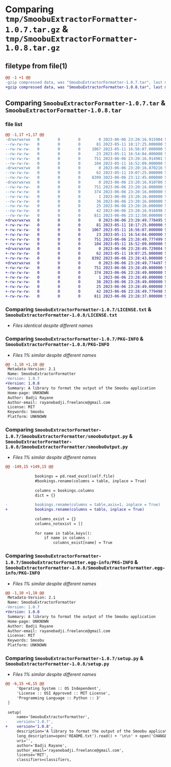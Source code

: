 # Comparing `tmp/SmoobuExtractorFormatter-1.0.7.tar.gz` & `tmp/SmoobuExtractorFormatter-1.0.8.tar.gz`

## filetype from file(1)

```diff
@@ -1 +1 @@
-gzip compressed data, was "SmoobuExtractorFormatter-1.0.7.tar", last modified: Tue Jun  6 23:20:16 2023, max compression
+gzip compressed data, was "SmoobuExtractorFormatter-1.0.8.tar", last modified: Tue Jun  6 23:28:49 2023, max compression
```

## Comparing `SmoobuExtractorFormatter-1.0.7.tar` & `SmoobuExtractorFormatter-1.0.8.tar`

### file list

```diff
@@ -1,17 +1,17 @@
-drwxrwxrwx   0        0        0        0 2023-06-06 23:20:16.915904 SmoobuExtractorFormatter-1.0.7/
--rw-rw-rw-   0        0        0       81 2023-05-11 18:17:25.000000 SmoobuExtractorFormatter-1.0.7/CHANGELOG.txt
--rw-rw-rw-   0        0        0     1067 2023-05-11 16:56:07.000000 SmoobuExtractorFormatter-1.0.7/LICENSE.txt
--rw-rw-rw-   0        0        0       23 2023-05-11 16:54:04.000000 SmoobuExtractorFormatter-1.0.7/MANIFEST.in
--rw-rw-rw-   0        0        0      751 2023-06-06 23:20:16.914901 SmoobuExtractorFormatter-1.0.7/PKG-INFO
--rw-rw-rw-   0        0        0      104 2023-05-11 16:52:09.000000 SmoobuExtractorFormatter-1.0.7/README.txt
-drwxrwxrwx   0        0        0        0 2023-06-06 23:20:16.870216 SmoobuExtractorFormatter-1.0.7/SmoobuExtractorFormatter/
--rw-rw-rw-   0        0        0       62 2023-05-11 19:07:25.000000 SmoobuExtractorFormatter-1.0.7/SmoobuExtractorFormatter/__init__.py
--rw-rw-rw-   0        0        0     8399 2023-06-06 23:12:45.000000 SmoobuExtractorFormatter-1.0.7/SmoobuExtractorFormatter/smoobuOutput.py
-drwxrwxrwx   0        0        0        0 2023-06-06 23:20:16.910780 SmoobuExtractorFormatter-1.0.7/SmoobuExtractorFormatter.egg-info/
--rw-rw-rw-   0        0        0      751 2023-06-06 23:20:16.000000 SmoobuExtractorFormatter-1.0.7/SmoobuExtractorFormatter.egg-info/PKG-INFO
--rw-rw-rw-   0        0        0      374 2023-06-06 23:20:16.000000 SmoobuExtractorFormatter-1.0.7/SmoobuExtractorFormatter.egg-info/SOURCES.txt
--rw-rw-rw-   0        0        0        1 2023-06-06 23:20:16.000000 SmoobuExtractorFormatter-1.0.7/SmoobuExtractorFormatter.egg-info/dependency_links.txt
--rw-rw-rw-   0        0        0       36 2023-06-06 23:20:16.000000 SmoobuExtractorFormatter-1.0.7/SmoobuExtractorFormatter.egg-info/requires.txt
--rw-rw-rw-   0        0        0       25 2023-06-06 23:20:16.000000 SmoobuExtractorFormatter-1.0.7/SmoobuExtractorFormatter.egg-info/top_level.txt
--rw-rw-rw-   0        0        0       42 2023-06-06 23:20:16.916898 SmoobuExtractorFormatter-1.0.7/setup.cfg
--rw-rw-rw-   0        0        0      811 2023-06-06 23:12:50.000000 SmoobuExtractorFormatter-1.0.7/setup.py
+drwxrwxrwx   0        0        0        0 2023-06-06 23:28:49.778495 SmoobuExtractorFormatter-1.0.8/
+-rw-rw-rw-   0        0        0       81 2023-05-11 18:17:25.000000 SmoobuExtractorFormatter-1.0.8/CHANGELOG.txt
+-rw-rw-rw-   0        0        0     1067 2023-05-11 16:56:07.000000 SmoobuExtractorFormatter-1.0.8/LICENSE.txt
+-rw-rw-rw-   0        0        0       23 2023-05-11 16:54:04.000000 SmoobuExtractorFormatter-1.0.8/MANIFEST.in
+-rw-rw-rw-   0        0        0      751 2023-06-06 23:28:49.777499 SmoobuExtractorFormatter-1.0.8/PKG-INFO
+-rw-rw-rw-   0        0        0      104 2023-05-11 16:52:09.000000 SmoobuExtractorFormatter-1.0.8/README.txt
+drwxrwxrwx   0        0        0        0 2023-06-06 23:28:49.729804 SmoobuExtractorFormatter-1.0.8/SmoobuExtractorFormatter/
+-rw-rw-rw-   0        0        0       62 2023-05-11 19:07:25.000000 SmoobuExtractorFormatter-1.0.8/SmoobuExtractorFormatter/__init__.py
+-rw-rw-rw-   0        0        0     8392 2023-06-06 23:28:43.000000 SmoobuExtractorFormatter-1.0.8/SmoobuExtractorFormatter/smoobuOutput.py
+drwxrwxrwx   0        0        0        0 2023-06-06 23:28:49.774497 SmoobuExtractorFormatter-1.0.8/SmoobuExtractorFormatter.egg-info/
+-rw-rw-rw-   0        0        0      751 2023-06-06 23:28:49.000000 SmoobuExtractorFormatter-1.0.8/SmoobuExtractorFormatter.egg-info/PKG-INFO
+-rw-rw-rw-   0        0        0      374 2023-06-06 23:28:49.000000 SmoobuExtractorFormatter-1.0.8/SmoobuExtractorFormatter.egg-info/SOURCES.txt
+-rw-rw-rw-   0        0        0        1 2023-06-06 23:28:49.000000 SmoobuExtractorFormatter-1.0.8/SmoobuExtractorFormatter.egg-info/dependency_links.txt
+-rw-rw-rw-   0        0        0       36 2023-06-06 23:28:49.000000 SmoobuExtractorFormatter-1.0.8/SmoobuExtractorFormatter.egg-info/requires.txt
+-rw-rw-rw-   0        0        0       25 2023-06-06 23:28:49.000000 SmoobuExtractorFormatter-1.0.8/SmoobuExtractorFormatter.egg-info/top_level.txt
+-rw-rw-rw-   0        0        0       42 2023-06-06 23:28:49.779498 SmoobuExtractorFormatter-1.0.8/setup.cfg
+-rw-rw-rw-   0        0        0      811 2023-06-06 23:28:37.000000 SmoobuExtractorFormatter-1.0.8/setup.py
```

### Comparing `SmoobuExtractorFormatter-1.0.7/LICENSE.txt` & `SmoobuExtractorFormatter-1.0.8/LICENSE.txt`

 * *Files identical despite different names*

### Comparing `SmoobuExtractorFormatter-1.0.7/PKG-INFO` & `SmoobuExtractorFormatter-1.0.8/PKG-INFO`

 * *Files 1% similar despite different names*

```diff
@@ -1,10 +1,10 @@
 Metadata-Version: 2.1
 Name: SmoobuExtractorFormatter
-Version: 1.0.7
+Version: 1.0.8
 Summary: A library to format the output of the Smoobu application
 Home-page: UNKNOWN
 Author: Badji Rayane
 Author-email: rayanebadji.freelance@gmail.com
 License: MIT
 Keywords: Smoobu
 Platform: UNKNOWN
```

### Comparing `SmoobuExtractorFormatter-1.0.7/SmoobuExtractorFormatter/smoobuOutput.py` & `SmoobuExtractorFormatter-1.0.8/SmoobuExtractorFormatter/smoobuOutput.py`

 * *Files 1% similar despite different names*

```diff
@@ -149,15 +149,15 @@
             
             bookings = pd.read_excel(self.file)
             #bookings.rename(columns = table, inplace = True)
             
             columns = bookings.columns 
             dict = {}
 
-            bookings.rename(columns = table,axis=1, inplace = True)
+            bookings.rename(columns = table, inplace = True)
             
             columns_exist = {}
             columns_notexist = []
             
             for name in table.keys():
                 if name in columns :
                     columns_exist[name] = True
```

### Comparing `SmoobuExtractorFormatter-1.0.7/SmoobuExtractorFormatter.egg-info/PKG-INFO` & `SmoobuExtractorFormatter-1.0.8/SmoobuExtractorFormatter.egg-info/PKG-INFO`

 * *Files 1% similar despite different names*

```diff
@@ -1,10 +1,10 @@
 Metadata-Version: 2.1
 Name: SmoobuExtractorFormatter
-Version: 1.0.7
+Version: 1.0.8
 Summary: A library to format the output of the Smoobu application
 Home-page: UNKNOWN
 Author: Badji Rayane
 Author-email: rayanebadji.freelance@gmail.com
 License: MIT
 Keywords: Smoobu
 Platform: UNKNOWN
```

### Comparing `SmoobuExtractorFormatter-1.0.7/setup.py` & `SmoobuExtractorFormatter-1.0.8/setup.py`

 * *Files 1% similar despite different names*

```diff
@@ -6,15 +6,15 @@
     'Operating System :: OS Independent',
     'License :: OSI Approved :: MIT License',
     'Programming Language :: Python :: 3'
 ]
 
 setup(
     name='SmoobuExtractorFormatter',
-    version='1.0.7',
+    version='1.0.8',
     description='A library to format the output of the Smoobu application',
     long_description=open('README.txt').read() + '\n\n' + open('CHANGELOG.txt').read(),
     uri='',
     author='Badji Rayane',
     author_email='rayanebadji.freelance@gmail.com',
     license='MIT',
     classifiers=classifiers,
```

